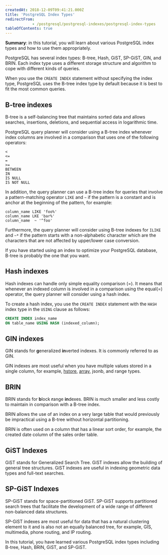 ```yaml
---
createdAt: 2018-12-09T09:41:21.000Z
title: 'PostgreSQL Index Types'
redirectFrom: 
            - /postgresql/postgresql-indexes/postgresql-index-types
tableOfContents: true
---
```


**Summary**: in this tutorial, you will learn about various PostgreSQL index types and how to use them appropriately.

PostgreSQL has several index types: B-tree, Hash, GiST, SP-GiST, GIN, and BRIN. Each index type uses a different storage structure and algorithm to cope with different kinds of queries.

When you use the `CREATE INDEX` statement without specifying the index type, PostgreSQL uses the B-tree index type by default because it is best to fit the most common queries.

## B-tree indexes

B-tree is a self-balancing tree that maintains sorted data and allows searches, insertions, deletions, and sequential access in logarithmic time.

PostgreSQL query planner will consider using a B-tree index whenever index columns are involved in a comparison that uses one of the following operators:

```
<
<=
=
>=
BETWEEN
IN
IS NULL
IS NOT NULL
```

In addition, the query planner can use a B-tree index for queries that involve a pattern-matching operator `LIKE` and `~` if the pattern is a constant and is anchor at the beginning of the pattern, for example:

```
column_name LIKE 'foo%'
column_name LKE 'bar%'
column_name  ~ '^foo'
```

Furthermore, the query planner will consider using B-tree indexes for `ILIKE` and `~*` if the pattern starts with a non-alphabetic character which are the characters that are not affected by upper/lower case conversion.

If you have started using an index to optimize your PostgreSQL database, B-tree is probably the one that you want.

## Hash indexes

Hash indexes can handle only simple equality comparison (=). It means that whenever an indexed column is involved in a comparison using the equal(=) operator, the query planner will consider using a hash index.

To create a hash index, you use the `CREATE INDEX` statement with the `HASH` index type in the `USING` clause as follows:

```sql
CREATE INDEX index_name
ON table_name USING HASH (indexed_column);
```

## GIN indexes

GIN stands for **g**eneralized **in**verted indexes. It is commonly referred to as GIN.

GIN indexes are most useful when you have multiple values stored in a single column, for example, [hstore](/postgresql/postgresql-hstore), [array](/postgresql/postgresql-tutorial/postgresql-array), jsonb, and range types.

## BRIN

BRIN stands for **b**lock **r**ange **in**dexes. BRIN is much smaller and less costly to maintain in comparison with a B-tree index.

BRIN allows the use of an index on a very large table that would previously be impractical using a B-tree without horizontal partitioning.

BRIN is often used on a column that has a linear sort order, for example, the created date column of the sales order table.

## GiST Indexes

GiST stands for Generalized Search Tree. GiST indexes allow the building of general tree structures. GiST indexes are useful in indexing geometric data types and full-text searches.

## SP-GiST Indexes

SP-GiST stands for space-partitioned GiST. SP-GiST supports partitioned search trees that facilitate the development of a wide range of different non-balanced data structures.

SP-GiST indexes are most useful for data that has a natural clustering element to it and is also not an equally balanced tree, for example, GIS, multimedia, phone routing, and IP routing.

In this tutorial, you have learned various PostgreSQL index types including B-tree, Hash, BRIN, GiST, and SP-GiST.
